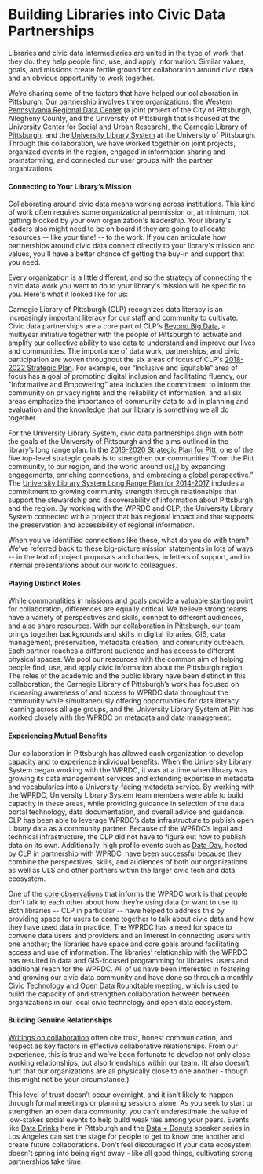 # **Building Libraries into Civic Data Partnerships**

Libraries and civic data intermediaries are united in the type of work that they do: they help people find, use, and apply information. Similar values, goals, and missions create fertile ground for collaboration around civic data and an obvious opportunity to work together.

We’re sharing some of the factors that have helped our collaboration in Pittsburgh. Our partnership involves three organizations: the [Western Pennsylvania Regional Data Center](http://www.wprdc.org/) \(a joint project of the City of Pittsburgh, Allegheny County, and the University of Pittsburgh that is housed at the University Center for Social and Urban Research\), the [Carnegie Library of Pittsburgh](https://www.carnegielibrary.org/), and the [University Library System](https://www.library.pitt.edu/) at the University of Pittsburgh. Through this collaboration, we have worked together on joint projects, organized events in the region, engaged in information sharing and brainstorming, and connected our user groups with the partner organizations.

#### **Connecting to Your Library’s Mission**

Collaborating around civic data means working across institutions. This kind of work often requires some organizational permission or, at minimum, not getting blocked by your own organization's leadership. Your library's leaders also might need to be on board if they are going to allocate resources -- like your time! -- to the work. If you can articulate how partnerships around civic data connect directly to your library's mission and values, you'll have a better chance of getting the buy-in and support that you need.

Every organization is a little different, and so the strategy of connecting the civic data work you want to do to your library's mission will be specific to you. Here's what it looked like for us:

Carnegie Library of Pittsburgh \(CLP\) recognizes data literacy is an increasingly important literacy for our staff and community to cultivate. Civic data partnerships are a core part of CLP's [Beyond Big Data](https://youtu.be/0C61tvOIf78), a multiyear initiative together with the people of Pittsburgh to activate and amplify our collective ability to use data to understand and improve our lives and communities. The importance of data work, partnerships, and civic participation are woven throughout the six areas of focus of CLP's [2018-2022 Strategic Plan](https://www.carnegielibrary.org/about/strategic-plan/). For example, our “Inclusive and Equitable” area of focus has a goal of promoting digital inclusion and facilitating fluency, our "Informative and Empowering” area includes the commitment to inform the community on privacy rights and the reliability of information, and all six areas emphasize the importance of community data to aid in planning and evaluation and the knowledge that our library is something we all do together.

For the University Library System, civic data partnerships align with both the goals of the University of Pittsburgh and the aims outlined in the library’s long range plan. In the [2016-2020 Strategic Plan for Pitt](https://www.pitt.edu/sites/default/files/Strategic-Plan-Presentation.pdf), one of the five top-level strategic goals is to strengthen our communities “from the Pitt community, to our region, and the world around us\[,\] by expanding engagements, enriching connections, and embracing a global perspective.”  The [University Library System Long Range Plan for 2014-2017](https://www.library.pitt.edu/other/files/pdf/about/LRP14-17.pdf) includes a commitment to growing community strength through relationships that support the stewardship and discoverability of information about Pittsburgh and the region. By working with the WPRDC and CLP, the University Library System connected with a project that has regional impact and that supports the preservation and accessibility of regional information.

When you've identified connections like these, what do you do with them? We've referred back to these big-picture mission statements in lots of ways -- in the text of project proposals and charters, in letters of support, and in internal presentations about our work to colleagues.

#### **Playing Distinct Roles**

While commonalities in missions and goals provide a valuable starting point for collaboration, differences are equally critical. We believe strong teams have a variety of perspectives and skills, connect to different audiences, and also share resources. With our collaboration in Pittsburgh, our team brings together backgrounds and skills in digital libraries, GIS, data management, preservation, metadata creation, and community outreach. Each partner reaches a different audience and has access to different physical spaces. We pool our resources with the common aim of helping people find, use, and apply civic information about the Pittsburgh region. The roles of the academic and the public library have been distinct in this collaboration; the Carnegie Library of Pittsburgh’s work has focused on increasing awareness of and access to WPRDC data throughout the community while simultaneously offering opportunities for data literacy learning across all age groups, and the University Library System at Pitt has worked closely with the WPRDC on metadata and data management.

#### **Experiencing Mutual Benefits**

Our collaboration in Pittsburgh has allowed each organization to develop capacity and to experience individual benefits. When the University Library System began working with the WPRDC, it was at a time when library was growing its data management services and extending expertise in metadata and vocabularies into a University-facing metadata service. By working with the WPRDC, University Library System team members were able to build capacity in these areas, while providing guidance in selection of the data portal technology, data documentation, and overall advice and guidance. CLP has been able to leverage WPRDC’s data infrastructure to publish open Library data as a community partner. Because of the WPRDC’s legal and technical infrastructure, the CLP did not have to figure out how to publish data on its own. Additionally, high profile events such as [Data Day](https://www.livingcities.org/blog/1226-pittsburgh-s-data-day-using-civic-data-to-spark-hands-on-community-engagement), hosted by CLP in partnership with WPRDC, have been successful because they combine the perspectives, skills, and audiences of both our organizations as well as ULS and other partners within the larger civic tech and data ecosystem.

One of the [core observations](https://docs.google.com/presentation/d/1VO6GGw7e7gN4lXHFeNnZcfVQsal-SZPS_0DbBCxgZAk/edit#slide=id.gdb13b5fad_0_107) that informs the WPRDC work is that people don’t talk to each other about how they’re using data \(or want to use it\). Both libraries -- CLP in particular -- have helped to address this by providing space for users to come together to talk about civic data and how they have used data in practice. The WPRDC has a need for space to convene data users and providers and an interest in connecting users with one another; the libraries have space and core goals around facilitating access and use of information. The libraries’ relationship with the WPRDC has resulted in data and GIS-focused programming for libraries’ users and additional reach for the WPRDC. All of us have been interested in fostering and growing our civic data community and have done so through a monthly Civic Technology and Open Data Roundtable meeting, which is used to build the capacity of and strengthen collaboration between between organizations in our local civic technology and open data ecosystem.

#### **Building Genuine Relationships**

[Writings on collaboration](https://www.educause.edu/ir/library/html/erm/erm99/erm9945.html) often cite trust, honest communication, and respect as key factors in effective collaborative relationships. From our experience, this is true and we’ve been fortunate to develop not only close working relationships, but also friendships within our team. \(It also doesn’t hurt that our organizations are all physically close to one another - though this might not be your circumstance.\)

This level of trust doesn’t occur overnight, and it isn’t likely to happen through formal meetings or planning sessions alone. As you seek to start or strengthen an open data community, you can’t underestimate the value of low-stakes social events to help build weak ties among your peers. Events like [Data Drinks](http://www.wprdc.org/event/data-drinks/) here in Pittsburgh and the [Data + Donuts](https://datadonuts.la/about/) speaker series in Los Angeles can set the stage for people to get to know one another and create future collaborations. Don’t feel discouraged if your data ecosystem doesn't spring into being right away - like all good things, cultivating strong partnerships take time.

